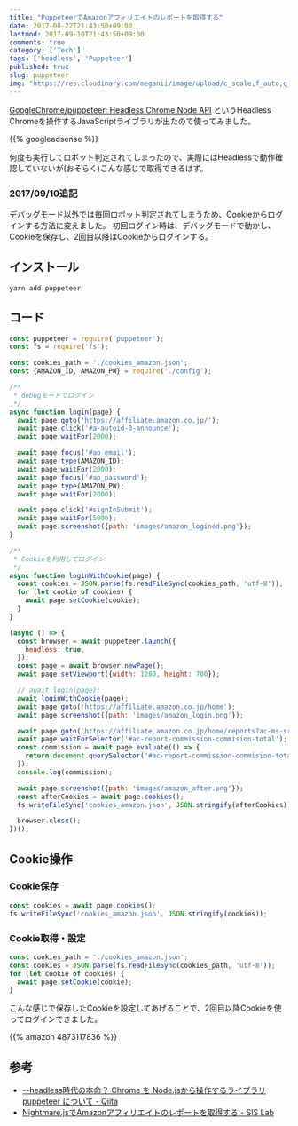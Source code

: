 ```yaml
---
title: "PuppeteerでAmazonアフィリエイトのレポートを取得する"
date: 2017-08-22T21:43:50+09:00
lastmod: 2017-09-10T21:43:50+09:00
comments: true
category: ['Tech']
tags: ['headless', 'Puppeteer']
published: true
slug: puppeteer
img: "https://res.cloudinary.com/meganii/image/upload/c_scale,f_auto,q_auto,w_300/v1514031264/thumbnail_tech.png"
---
```



[GoogleChrome/puppeteer: Headless Chrome Node API](https://github.com/GoogleChrome/puppeteer) というHeadless Chromeを操作するJavaScriptライブラリが出たので使ってみました。


<!--more-->
{{% googleadsense %}}


何度も実行してロボット判定されてしまったので、実際にはHeadlessで動作確認していないが(おそらく)こんな感じで取得できるはず。


### 2017/09/10追記

デバッグモード以外では毎回ロボット判定されてしまうため、Cookieからログインする方法に変えました。
初回ログイン時は、デバッグモードで動かし、Cookieを保存し、2回目以降はCookieからログインする。


## インストール

```
yarn add puppeteer
```

## コード

```javascript
const puppeteer = require('puppeteer');
const fs = require('fs');

const cookies_path = './cookies_amazon.json';
const {AMAZON_ID, AMAZON_PW} = require('./config');

/**
 * debugモードでログイン
 */
async function login(page) {
  await page.goto('https://affiliate.amazon.co.jp/');
  await page.click('#a-autoid-0-announce');
  await page.waitFor(2000);

  await page.focus('#ap_email');
  await page.type(AMAZON_ID);
  await page.waitFor(2000);
  await page.focus('#ap_password');
  await page.type(AMAZON_PW);
  await page.waitFor(2000);

  await page.click('#signInSubmit');
  await page.waitFor(5000);
  await page.screenshot({path: 'images/amazon_logined.png'});
}

/**
 * Cookieを利用してログイン
 */
async function loginWithCookie(page) {
  const cookies = JSON.parse(fs.readFileSync(cookies_path, 'utf-8'));
  for (let cookie of cookies) {
    await page.setCookie(cookie);
  }
}

(async () => {
  const browser = await puppeteer.launch({
    headless: true,
  });
  const page = await browser.newPage();
  await page.setViewport({width: 1280, height: 700});

  // await login(page);
  await loginWithCookie(page);
  await page.goto('https://affiliate.amazon.co.jp/home');
  await page.screenshot({path: 'images/amazon_login.png'});

  await page.goto('https://affiliate.amazon.co.jp/home/reports?ac-ms-src=summaryforthismonth');
  await page.waitForSelector('#ac-report-commission-commision-total');
  const commission = await page.evaluate(() => {
    return document.querySelector('#ac-report-commission-commision-total').textContent;
  });
  console.log(commission);

  await page.screenshot({path: 'images/amazon_after.png'});
  const afterCookies = await page.cookies();
  fs.writeFileSync('cookies_amazon.json', JSON.stringify(afterCookies));

  browser.close();
})();
```


## Cookie操作

### Cookie保存

```javascript
const cookies = await page.cookies();
fs.writeFileSync('cookies_amazon.json', JSON.stringify(cookies));
```

### Cookie取得・設定

```javascript
const cookies_path = './cookies_amazon.json';
const cookies = JSON.parse(fs.readFileSync(cookies_path, 'utf-8'));
for (let cookie of cookies) {
  await page.setCookie(cookie);
}
```

こんな感じで保存したCookieを設定してあげることで、2回目以降Cookieを使ってログインできました。



{{% amazon 4873117836 %}}



## 参考

- [\-\-headless時代の本命？ Chrome を Node\.jsから操作するライブラリ puppeteer について \- Qiita](http://qiita.com/Quramy/items/26058e83e898ec2ec078)
- [Nightmare\.jsでAmazonアフィリエイトのレポートを取得する \- SIS Lab](https://www.meganii.com/blog/2016/02/01/how-to-get-amazon-affiliate-reports-with-nightmarejs/)
